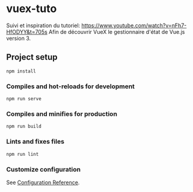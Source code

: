 # vuex-tuto

Suivi et inspiration du tutoriel: https://www.youtube.com/watch?v=nFh7-HfODYY&t=705s
Afin de découvrir VueX le gestionnaire d'état de Vue.js version 3.

## Project setup
```
npm install
```

### Compiles and hot-reloads for development
```
npm run serve
```

### Compiles and minifies for production
```
npm run build
```

### Lints and fixes files
```
npm run lint
```

### Customize configuration
See [Configuration Reference](https://cli.vuejs.org/config/).
